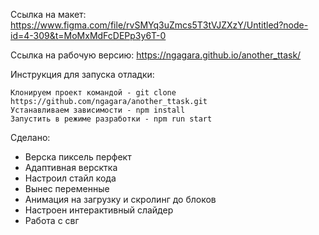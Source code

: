 Ссылка на макет: https://www.figma.com/file/rvSMYq3uZmcs5T3tVJZXzY/Untitled?node-id=4-309&t=MoMxMdFcDEPp3y6T-0

Ссылка на рабочую версию: https://ngagara.github.io/another_ttask/

Инструкция для запуска отладки:

    Клонируем проект командой - git clone https://github.com/ngagara/another_ttask.git
    Устанавливаем зависимости - npm install
    Запустить в режиме разработки - npm run start

Сделано:

 - Верска пиксель перфект
 - Адаптивная версктка
 - Настроил стайл кода
 - Вынес переменные
 - Анимация на загрузку и скролинг до блоков
 - Настроен интерактивный слайдер
 - Работа с свг